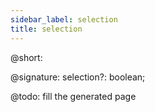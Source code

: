 ```yaml
---
sidebar_label: selection
title: selection
---          
```


@short: 

@signature: selection?: boolean;


@todo:
fill the generated page
